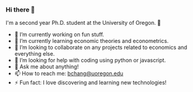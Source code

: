 ### Hi there 👋

I'm a second year Ph.D. student at the University of Oregon. :evergreen_tree:

- 🔭 I’m currently working on fun stuff.
- 🌱 I’m currently learning economic theories and econometrics.
- 👯 I’m looking to collaborate on any projects related to economics and everything else.
- 🤔 I’m looking for help with coding using python or javascript.
- 💬 Ask me about anything!
- 📫 How to reach me: bchang@uoregon.edu
- ⚡ Fun fact: I love discovering and learning new technologies!

